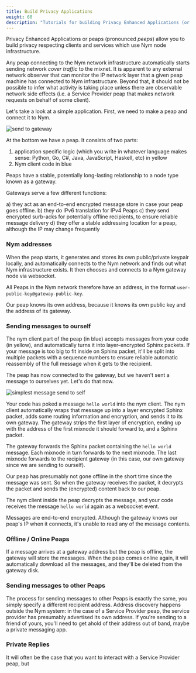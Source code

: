 ```yaml
---
title: Build Privacy Applications
weight: 60
description: "Tutorials for building Privacy Enhanced Applications (or integrating existing apps with Nym)"
---
```


Privacy Enhanced Applications or peaps (pronounced *peeps*) allow you to build privacy respecting clients and services which use Nym node infrastructure. 

Any peap connecting to the Nym network infrastructure automatically starts sending network *cover traffic* to the mixnet. It is apparent to any external network observer that can monitor the IP network layer that a given peap machine has connected to Nym infrastructure. Beyond that, it should not be possible to infer what activity is taking place unless there are observable network side effects (i.e. a Service Provider peap that makes network requests on behalf of some client).

Let's take a look at a simple application. First, we need to make a peap and connect it to Nym.

![send to gateway](/docs/images/application-flow/send-to-gateway.png)

At the bottom we have a peap. It consists of two parts: 

1. application specific logic (which you write in whatever language makes sense: Python, Go, C#, Java, JavaScript, Haskell, etc) in yellow
2. Nym client code in blue

Peaps have a stable, potentially long-lasting relationship to a node type known as a gateway.

Gateways serve a few different functions:

a) they act as an end-to-end encrypted message store in case your peap goes offline.
b) they do IPv6 translation for IPv4 Peaps
c) they send encrypted surb-acks for potentially offline recipients, to ensure reliable message delivery
d) they offer a stable addressing location for a peap, although the IP may change frequently

### Nym addresses

When the peap starts, it generates and stores its own public/private keypair locally, and automatically connects to the Nym network and finds out what Nym infrastructure exists. It then chooses and connects to a Nym gateway node via websocket.

All Peaps in the Nym network therefore have an address, in the format `user-public-key@gateway-public-key`. 

Our peap knows its own address, because it knows its own public key and the address of its gateway. 

### Sending messages to ourself

The nym client part of the peap (in blue) accepts messages from your code (in yellow), and automatically turns it into layer-encrypted Sphinx packets. If your message is too big to fit inside on Sphinx packet, it'll be split into multiple packets with a sequence numbers to ensure reliable automatic reassembly of the full message when it gets to the recipient.

The peap has now connected to the gateway, but we haven't sent a message to ourselves yet. Let's do that now. 

![simplest message send to self](/docs/images/application-flow/simplest-request.png)

Your code has poked a message `hello world` into the nym client. The nym client automatically wraps that message up into a layer encrypted Sphinx packet, adds some routing information and encryption, and sends it to its own gateway. The gateway strips the first layer of encryption, ending up with the address of the first mixnode it should forward to, and a Sphinx packet. 

The gateway forwards the Sphinx packet containing the `hello world` message. Each mixnode in turn forwards to the next mixnode. The last mixnode forwards to the recipient gateway (in this case, our own gateway since we are sending to ourself). 

Our peap has presumably not gone offline in the short time since the message was sent. So when the gateway receives the packet, it decrypts the packet and sends the (encrypted) content back to our peap. 

The nym client inside the peap decrypts the message, and your code receives the message `hello world` again as a websocket event. 

Messages are end-to-end encrypted. Although the gateway knows our peap's IP when it connects, it's unable to read any of the message contents.

### Offline / Online Peaps

If a message arrives at a gateway address but the peap is offline, the gateway will store the messages. When the peap comes online again, it will automatically download all the messages, and they'll be deleted from the gateway disk. 

### Sending messages to other Peaps

The process for sending messages to other Peaps is exactly the same, you simply specify a different recipient address. Address discovery happens outside the Nym system: in the case of a Service Provider peap, the service provider has presumably advertised its own address. If you're sending to a friend of yours, you'll need to get ahold of their address out of band, maybe a private messaging app. 

### Private Replies

It will often be the case that you want to interact with a Service Provider peap, but 